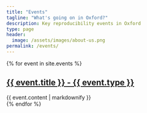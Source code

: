 ```yaml
---
title: "Events"
tagline: "What's going on in Oxford?"
description: Key reproducibility events in Oxford
type: page
header:
  image: /assets/images/about-us.png
permalink: /events/
---
```


<div class="initial-content" id="accordion">
  {% for event in site.events %}
    <div class="panel panel-default">
      <h2 class="panel-title">
        <a data-toggle="collapse" data-parent="#accordion" data-target="#{{- event.title | replace: " ", "-" -}}" href="javascript:void(0);">{{ event.title }} - {{ event.type }}</a>
      </h2>
      <div id="{{- event.title | replace: " ", "-" -}}" class="panel-collapse collapse
      {% if forloop.first == true %}
       show
     {% endif %}">
        <div class="panel-body">
          {{ event.content | markdownify }}
        </div>
      </div>
    </div>
  {% endfor %}
</div>
